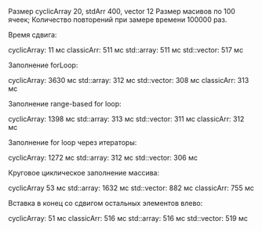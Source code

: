 Размер cyclicArray 20, stdArr 400, vector 12
Размер масивов по 100 ячеек;
Количество повторений при замере времени 100000 раз.


Время сдвига:

cyclicArray:            11 мс
classicArr:             511 мс
std::array:             511 мс
std::vector:            517 мс

Заполнение forLoop:

cyclicArray:            3630 мс
std::array:             312 мс
std::vector:            308 мс
classicArr:             313 мс

Заполнение range-based for loop:

cyclicArray:            1398 мс
std::array:             313 мс
std::vector:            311 мс
classicArr:             312 мс

Заполнение for loop через итераторы:

cyclicArray:            1272 мс
std::array:             312 мс
std::vector:            306 мс

Круговое циклическое заполнение массива:

cyclicArray             53 мс
std::array:             1632 мс
std::vector:            882 мс
classicArr:             755 мс

Вставка в конец со сдвигом остальных элементов влево:

cyclicArray:            51 мс
classicArr:             516 мс
std::array:             516 мс
std::vector:            519 мс